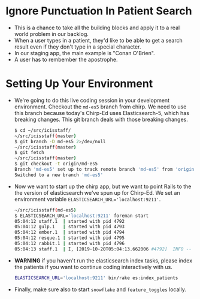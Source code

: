 # Ignore Punctuation In Patient Search

- This is a chance to take all the building blocks and apply it to a real world problem in our backlog.
- When a user types in a patient, they'd like to be able to get a search result even if they don't type in a special character.
- In our staging app, the main example is "Conan O'Brien".
- A user has to rembember the apostrophe.

# Setting Up Your Environment

- We're going to do this live coding session in your development environment.  Checkout the `md-es5` branch from chirp.  We need to use this branch because today's Chirp-Ed uses Elasticsearch-5, which has breaking changes.  This git branch deals with those breaking changes.

  ```sh
  $ cd ~/src/icisstaff/
  ~/src/icisstaff(master)
  $ git branch -D md-es5 2>/dev/null
  ~/src/icisstaff(master)
  $ git fetch
  ~/src/icisstaff(master)
  $ git checkout -t origin/md-es5
  Branch 'md-es5' set up to track remote branch 'md-es5' from 'origin'.
  Switched to a new branch 'md-es5'
  ```

- Now we want to start up the chirp app, but we want to point Rails to the the version of elasticsearch we've spun up for Chirp-Ed.  We set an environment variable `ELASTICSEARCH_URL='localhost:9211'`.

  ```sh
  ~/src/icisstaff(md-es5)
  $ ELASTICSEARCH_URL='localhost:9211' foreman start
  05:04:12 staff.1  | started with pid 4792
  05:04:12 gulp.1   | started with pid 4793
  05:04:12 ember.1  | started with pid 4794
  05:04:12 resque.1 | started with pid 4795
  05:04:12 rabbit.1 | started with pid 4796
  05:04:13 staff.1  | I, [2019-10-20T05:04:13.662006 #4792]  INFO -- : Refreshing Gem list
  ```

- __WARNING__ if you haven't run the elasticsearch index tasks, please index the patients if you want to continue coding interactively with us.

  ```sh
  ELASTICSEARCH_URL='localhost:9211' bin/rake es:index_patients
  ```
  
- Finally, make sure also to start `snowflake` and `feature_toggles` locally.
